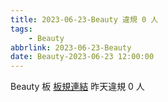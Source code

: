 ```yaml
---
title: 2023-06-23-Beauty 違規 0 人
tags:
    - Beauty
abbrlink: 2023-06-23-Beauty
date: Beauty-2023-06-23 12:00:00
---
```

Beauty 板 [板規連結](https://www.ptt.cc/bbs/Beauty/M.1630069980.A.84B.html)
昨天違規 0 人
